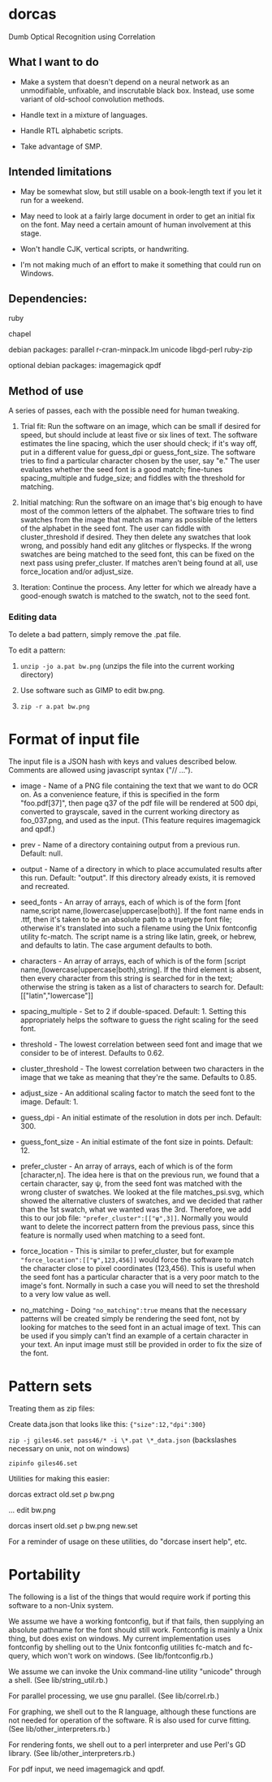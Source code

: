 dorcas
======

Dumb Optical Recognition using Correlation

## What I want to do

* Make a system that doesn't depend on a neural network as an unmodifiable, unfixable, and inscrutable black box.
     Instead, use some variant of old-school convolution methods.

* Handle text in a mixture of languages.

* Handle RTL alphabetic scripts.

* Take advantage of SMP.

## Intended limitations

* May be somewhat slow, but still usable on a book-length text if you let it run for a weekend.

* May need to look at a fairly large document in order to get an initial fix on the font.
     May need a certain amount of human involvement at this stage.

* Won't handle CJK, vertical scripts, or handwriting.

* I'm not making much of an effort to make it something that could run on Windows.

## Dependencies:

ruby

chapel

debian packages: parallel r-cran-minpack.lm unicode libgd-perl ruby-zip 

optional debian packages: imagemagick qpdf

## Method of use

A series of passes, each with the possible need for human tweaking.

1. Trial fit: Run the software on an image, which can be small if desired for speed, but should include at least
five or six lines of text. The software estimates the line spacing, which the user should check; if it's
way off, put in a different value for guess_dpi or guess_font_size.
The software tries to find a particular character chosen by the user, say "e."
The user evaluates whether the seed font is a good match; fine-tunes spacing_multiple and fudge_size;
and fiddles with the threshold for matching.

2. Initial matching: Run the software on an image that's big enough to have most of the common letters of the
alphabet. The software tries to find swatches from the image that match as many as possible of the letters
of the alphabet in the seed font. The user can fiddle with cluster_threshold if desired. They
then delete any swatches that look wrong, and possibly hand edit any glitches or flyspecks.
If the wrong swatches are being matched to the seed font, this can be fixed on the next pass using prefer_cluster.
If matches aren't being found at all, use force_location and/or adjust_size.

3. Iteration: Continue the process. Any letter for which we already have a good-enough swatch is matched
to the swatch, not to the seed font.

### Editing data

To delete a bad pattern, simply remove the .pat file.

To edit a pattern:

1. `unzip -jo a.pat bw.png` (unzips the file into the current working directory)

2. Use software such as GIMP to edit bw.png.

3. `zip -r a.pat bw.png`


# Format of input file

The input file is a JSON hash with keys and values described below. Comments are allowed using javascript syntax ("// ...").

* image - Name of a PNG file containing the text that we want to do OCR on. As a convenience feature, if this is
          specified in the form "foo.pdf[37]", then page q37 of the pdf file will be rendered at 500 dpi, converted to grayscale, saved
          in the current working directory as foo_037.png, and used as the input. (This feature requires imagemagick and qpdf.)

* prev - Name of a directory containing output from a previous run. Default: null.

* output - Name of a directory in which to place accumulated results after this run. Default: "output".
            If this directory already exists, it is removed and recreated.

* seed_fonts - An array of arrays, each of which is of the form [font name,script name,(lowercase|uppercase|both)].
          If the font name ends in .ttf, then it's taken to be an absolute path to a truetype font file; otherwise
          it's translated into such a filename using the Unix fontconfig utility fc-match.
          The script name is a string like latin, greek, or hebrew, and defaults to latin.
          The case argument defaults to both.

* characters - An array of arrays, each of which is of the form [script name,(lowercase|uppercase|both),string].
          If the third element is absent, then every character from this string is searched for in the text;
          otherwise the string is taken as a list of characters to search for.
          Default: [["latin","lowercase"]]

* spacing_multiple - Set to 2 if double-spaced. Default: 1. Setting this appropriately helps the software to guess the right scaling for the seed font.

* threshold - The lowest correlation between seed font and image that we consider to be of interest. Defaults to 0.62.

* cluster_threshold -  The lowest correlation between two characters in the image that we take as meaning that they're the same.
            Defaults to 0.85.

* adjust_size - An additional scaling factor to match the seed font to the image. Default: 1.

* guess_dpi - An initial estimate of the resolution in dots per inch. Default: 300.

* guess_font_size - An initial estimate of the font size in points. Default: 12.

* prefer_cluster - An array of arrays, each of which is of the form [character,n].
        The idea here is that on the previous run, we found that a certain character, say ψ, from the seed font was matched with the wrong
        cluster of swatches. We looked at the file matches_psi.svg, which showed the alternative clusters of swatches, and
        we decided that rather than the 1st swatch, what we wanted was the 3rd. Therefore, we add this to our job file:
        `"prefer_cluster":[["ψ",3]]`. Normally you would want to delete the incorrect pattern from the previous pass,
        since this feature is normally used when matching to a seed font.

* force_location - This is similar to prefer_cluster, but for example `"force_location":[["ψ",123,456]]` would
        force the software to match the character close to pixel coordinates (123,456). This is useful when the
        seed font has a particular character that is a very poor match to the image's font. Normally in such a
        case you will need to set the threshold to a very low value as well.

* no_matching - Doing `"no_matching":true` means that the necessary patterns will be created simply be rendering
        the seed font, not by looking for matches to the seed font in an actual image of text. This can be used if
        you simply can't find an example of a certain character in your text. An input image must still be provided
        in order to fix the size of the font.

# Pattern sets

Treating them as zip files:

Create data.json that looks like this: `{"size":12,"dpi":300}`

`zip -j giles46.set pass46/* -i \*.pat \*_data.json` (backslashes necessary on unix, not on windows)

`zipinfo giles46.set`

Utilities for making this easier:

dorcas extract old.set ρ bw.png

... edit bw.png

dorcas insert old.set ρ bw.png new.set

For a reminder of usage on these utilities, do "dorcase insert help", etc.

# Portability

The following is a list of the things that would require work if porting this software to a non-Unix system.

We assume we have a working fontconfig, but if that fails,
then supplying an absolute pathname for the font should still work.
Fontconfig is mainly a Unix thing, but does exist on windows.
My current implementation uses fontconfig by shelling out to the
Unix fontconfig utilities fc-match and fc-query, which won't work on windows.
(See lib/fontconfig.rb.)

We assume we can invoke the Unix command-line utility "unicode" through a shell.
(See lib/string_util.rb.)

For parallel processing, we use gnu parallel. (See lib/correl.rb.)

For graphing, we shell out to the R language, although these functions are
not needed for operation of the software. R is also used for curve fitting.
(See lib/other_interpreters.rb.)

For rendering fonts, we shell out to a perl interpreter and use Perl's GD
library. (See lib/other_interpreters.rb.)

For pdf input, we need imagemagick and qpdf.
